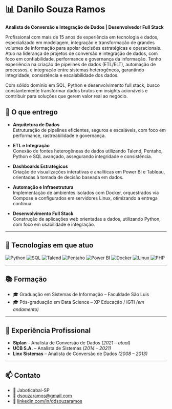 # 📊 Danilo Souza Ramos

**Analista de Conversão e Integração de Dados | Desenvolvedor Full Stack**

Profissional com mais de 15 anos de experiência em tecnologia e dados, especializado em modelagem, integração e transformação de grandes volumes de informação para apoiar decisões estratégicas e operacionais.
Atuo na liderança de projetos de conversão e integração de dados, com foco em confiabilidade, performance e governança da informação. Tenho experiência na criação de pipelines de dados (ETL/ELT), automação de processos, e integração entre sistemas heterogêneos, garantindo integridade, consistência e escalabilidade dos dados.

Com sólido domínio em SQL, Python e desenvolvimento full stack, busco constantemente transformar dados brutos em insights acionáveis e contribuir para soluções que gerem valor real ao negócio.


## 🎯 O que entrego

- **Arquitetura de Dados**  
  Estruturação de pipelines eficientes, seguros e escaláveis, com foco em performance, rastreabilidade e governança.

- **ETL e Integração**  
  Conexão de fontes heterogêneas de dados utilizando Talend, Pentaho, Python e SQL avançado, assegurando integridade e consistência.

- **Dashboards Estratégicos**  
  Criação de visualizações interativas e analíticas em Power BI e Tableau, orientadas à tomada de decisão baseada em dados.

- **Automação e Infraestrutura**  
  Implementação de ambientes isolados com Docker, orquestrados via Compose e configurados em servidores Linux, otimizando a entrega contínua.

- **Desenvolvimento Full Stack**  
  Construção de aplicações web orientadas a dados, utilizando Python, com foco em usabilidade e integração.

---

## 🧠 Tecnologias em que atuo

![Python](https://img.shields.io/badge/Python-3776AB?style=for-the-badge&logo=python&logoColor=white)
![SQL](https://img.shields.io/badge/SQL-4479A1?style=for-the-badge&logo=postgresql&logoColor=white)
![Talend](https://img.shields.io/badge/Talend-FF6D00?style=for-the-badge&logo=talend&logoColor=white)
![Pentaho](https://img.shields.io/badge/Pentaho-003366?style=for-the-badge)
![Power BI](https://img.shields.io/badge/Power%20BI-F2C811?style=for-the-badge&logo=powerbi&logoColor=black)
![Docker](https://img.shields.io/badge/Docker-2496ED?style=for-the-badge&logo=docker&logoColor=white)
![Linux](https://img.shields.io/badge/Linux-FCC624?style=for-the-badge&logo=linux&logoColor=black)
![PHP](https://img.shields.io/badge/PHP-777BB4?style=for-the-badge&logo=php&logoColor=white)

---

## 📚 Formação

- 🎓 Graduação em Sistemas de Informação – Faculdade São Luis  
- 🎓 Pós-graduação em Data Science – XP Educação / IGTI *(em andamento)*

---

## 🏢 Experiência Profissional

- **Siplan** – Analista de Conversão de Dados *(2021 – atual)*  
- **UCB S.A.** – Analista de Sistemas *(2014 – 2021)*  
- **Linx Sistemas** – Analista de Conversão de Dados *(2008 – 2013)*

---

## 📫 Contato

- 📍 Jaboticabal-SP  
- 📧 dsouzaramos@gmail.com  
- 🔗 [linkedin.com/in/ddsouzaramos](https://www.linkedin.com/in/ddsouzaramos)
